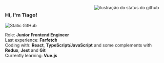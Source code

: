 <img align='right' src="https://github-readme-stats.vercel.app/api?username=talbertosilva&show_icons=true&title_color=783c00&text_color=af552e&icon_color=783c00&bg_color=f8efd4&cache_seconds=2300" alt="ilustração do status do github">

### Hi, I'm Tiago!

<img src="https://img.shields.io/static/v1?label=Overview&message=talbertosilva&color=f8efd4&style=for-the-badge&logo=GitHub" alt="Static GitHub">

<p>Role: <b>Junior Frontend Engineer</b><br/>Last experience: <b>Farfetch</b><br/> Coding with: <b>React</b>, <b>TypeScript/JavaScript</b> and some complements with <b>Redux</b>, <b>Jest</b> and <b>Git</b><br/>Currently learning: <b>Vue.js</b></p>
